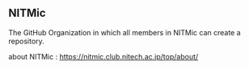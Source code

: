 ## NITMic

The GitHub Organization in which all members in NITMic can create a repository.

about NITMic : https://nitmic.club.nitech.ac.jp/top/about/
